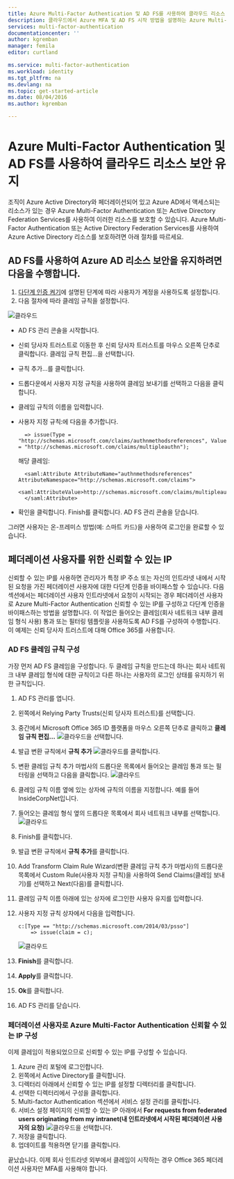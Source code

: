 ```yaml
---
title: Azure Multi-Factor Authentication 및 AD FS를 사용하여 클라우드 리소스 보안 유지
description: 클라우드에서 Azure MFA 및 AD FS 시작 방법을 설명하는 Azure Multi-Factor Authentication 페이지입니다.
services: multi-factor-authentication
documentationcenter: ''
author: kgremban
manager: femila
editor: curtland

ms.service: multi-factor-authentication
ms.workload: identity
ms.tgt_pltfrm: na
ms.devlang: na
ms.topic: get-started-article
ms.date: 08/04/2016
ms.author: kgremban

---
```

# Azure Multi-Factor Authentication 및 AD FS를 사용하여 클라우드 리소스 보안 유지
조직이 Azure Active Directory와 페더레이션되어 있고 Azure AD에서 액세스되는 리소스가 있는 경우 Azure Multi-Factor Authentication 또는 Active Directory Federation Services를 사용하여 이러한 리소스를 보호할 수 있습니다. Azure Multi-Factor Authentication 또는 Active Directory Federation Services를 사용하여 Azure Active Directory 리소스를 보호하려면 아래 절차를 따르세요.

## AD FS를 사용하여 Azure AD 리소스 보안을 유지하려면 다음을 수행합니다.
1. [다단계 인증 켜기](multi-factor-authentication-get-started-cloud.md#turn-on-multi-factor-authentication-for-users)에 설명된 단계에 따라 사용자가 계정을 사용하도록 설정합니다.
2. 다음 절차에 따라 클레임 규칙을 설정합니다.

![클라우드](./media/multi-factor-authentication-get-started-adfs-cloud/adfs1.png)

* AD FS 관리 콘솔을 시작합니다.
* 신뢰 당사자 트러스트로 이동한 후 신뢰 당사자 트러스트를 마우스 오른쪽 단추로 클릭합니다. 클레임 규칙 편집...을 선택합니다.
* 규칙 추가...를 클릭합니다.
* 드롭다운에서 사용자 지정 규칙을 사용하여 클레임 보내기를 선택하고 다음을 클릭합니다.
* 클레임 규칙의 이름을 입력합니다.
* 사용자 지정 규칙:에 다음을 추가합니다.

        => issue(Type = "http://schemas.microsoft.com/claims/authnmethodsreferences", Value = "http://schemas.microsoft.com/claims/multipleauthn");

    해당 클레임:

        <saml:Attribute AttributeName="authnmethodsreferences" AttributeNamespace="http://schemas.microsoft.com/claims">
        <saml:AttributeValue>http://schemas.microsoft.com/claims/multipleauthn</saml:AttributeValue>
        </saml:Attribute>
* 확인을 클릭합니다. Finish를 클릭합니다. AD FS 관리 콘솔을 닫습니다.

그러면 사용자는 온-프레미스 방법(예: 스마트 카드)을 사용하여 로그인을 완료할 수 있습니다.

## 페더레이션 사용자를 위한 신뢰할 수 있는 IP
신뢰할 수 있는 IP를 사용하면 관리자가 특정 IP 주소 또는 자신의 인트라넷 내에서 시작된 요청을 가진 페더레이션 사용자에 대한 다단계 인증을 바이패스할 수 있습니다. 다음 섹션에서는 페더레이션 사용자 인트라넷에서 요청이 시작되는 경우 페더레이션 사용자로 Azure Multi-Factor Authentication 신뢰할 수 있는 IP를 구성하고 다단계 인증을 바이패스하는 방법을 설명합니다. 이 작업은 들어오는 클레임(회사 네트워크 내부 클레임 형식 사용) 통과 또는 필터링 템플릿을 사용하도록 AD FS를 구성하여 수행합니다. 이 예제는 신뢰 당사자 트러스트에 대해 Office 365를 사용합니다.

### AD FS 클레임 규칙 구성
가장 먼저 AD FS 클레임을 구성합니다. 두 클레임 규칙을 만드는데 하나는 회사 네트워크 내부 클레임 형식에 대한 규칙이고 다른 하나는 사용자의 로그인 상태를 유지하기 위한 규칙입니다.

1. AD FS 관리를 엽니다.
2. 왼쪽에서 Relying Party Trusts(신뢰 당사자 트러스트)를 선택합니다.
3. 중간에서 Microsoft Office 365 ID 플랫폼을 마우스 오른쪽 단추로 클릭하고 **클레임 규칙 편집...** ![클라우드](./media/multi-factor-authentication-get-started-adfs-cloud/trustedip1.png)을 선택합니다.
4. 발급 변환 규칙에서 **규칙 추가** ![클라우드](./media/multi-factor-authentication-get-started-adfs-cloud/trustedip2.png)를 클릭합니다.
5. 변환 클레임 규칙 추가 마법사의 드롭다운 목록에서 들어오는 클레임 통과 또는 필터링을 선택하고 다음을 클릭합니다. ![클라우드](./media/multi-factor-authentication-get-started-adfs-cloud/trustedip3.png)
6. 클레임 규칙 이름 옆에 있는 상자에 규칙의 이름을 지정합니다. 예를 들어 InsideCorpNet입니다.
7. 들어오는 클레임 형식 옆의 드롭다운 목록에서 회사 네트워크 내부를 선택합니다. ![클라우드](./media/multi-factor-authentication-get-started-adfs-cloud/trustedip4.png)
8. Finish를 클릭합니다.
9. 발급 변환 규칙에서 **규칙 추가**를 클릭합니다.
10. Add Transform Claim Rule Wizard(변환 클레임 규칙 추가 마법사)의 드롭다운 목록에서 Custom Rule(사용자 지정 규칙)을 사용하여 Send Claims(클레임 보내기)를 선택하고 Next(다음)를 클릭합니다.
11. 클레임 규칙 이름 아래에 있는 상자에 로그인한 사용자 유지를 입력합니다.
12. 사용자 지정 규칙 상자에서 다음을 입력합니다.
    
        c:[Type == "http://schemas.microsoft.com/2014/03/psso"]
            => issue(claim = c);
    ![클라우드](./media/multi-factor-authentication-get-started-adfs-cloud/trustedip5.png)
13. **Finish**를 클릭합니다.
14. **Apply**를 클릭합니다.
15. **Ok**를 클릭합니다.
16. AD FS 관리를 닫습니다.

### 페더레이션 사용자로 Azure Multi-Factor Authentication 신뢰할 수 있는 IP 구성
이제 클레임이 적용되었으므로 신뢰할 수 있는 IP를 구성할 수 있습니다.

1. Azure 관리 포털에 로그인합니다.
2. 왼쪽에서 Active Directory를 클릭합니다.
3. 디렉터리 아래에서 신뢰할 수 있는 IP를 설정할 디렉터리를 클릭합니다.
4. 선택한 디렉터리에서 구성을 클릭합니다.
5. Multi-factor Authentication 섹션에서 서비스 설정 관리를 클릭합니다.
6. 서비스 설정 페이지의 신뢰할 수 있는 IP 아래에서 **For requests from federated users originating from my intranet(내 인트라넷에서 시작된 페더레이션 사용자의 요청)** ![클라우드](./media/multi-factor-authentication-get-started-adfs-cloud/trustedip6.png)을 선택합니다.
7. 저장을 클릭합니다.
8. 업데이트를 적용하면 닫기를 클릭합니다.

끝났습니다. 이제 회사 인트라넷 외부에서 클레임이 시작하는 경우 Office 365 페더레이션 사용자만 MFA를 사용해야 합니다.

<!---HONumber=AcomDC_0921_2016-->
